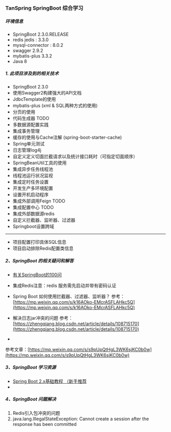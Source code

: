 ### TanSpring SpringBoot 综合学习

##### 环境信息
- SpringBoot 2.3.0.RELEASE
- redis jedis : 3.3.0
- mysql-connector : 8.0.2
- swagger 2.9.2
- mybatis-plus 3.3.2
- Java 8




##### 1. 此项目涉及到的相关技术
 
- SpringBoot 2.3.0
- 使用Swagger2构建强大的API文档
- JdbcTemplate的使用
- mybatis-plus (xml & SQL两种方式的使用)
- 分页的使用
- 代码生成器 TODO
- 多数据源配置实践
- 集成事务管理
- 缓存的使用与Cache注解 (spring-boot-starter-cache)
- Spring单元测试
- 日志管理log4j
- 自定义定义切面拦截请求以及统计接口耗时（可指定切面顺序）
- SpringBeanUtil工具的使用 
- 集成异步任务线程池
- 线程池运行状况监视
- 集成定时任务设置
- 开发生产多环境配置
- 设置开机启动程序
- 集成外部调用Feign TODO
- 集成配置中心 TODO
- 集成外部数据源redis
- 自定义拦截器、监听器、过滤器
- Springboot设置跨域


---
- 项目配置打印具体SQL信息
- 项目启动排除Redis配置类信息



##### 2、SpringBoot 的相关疑问和解答
- [有关SpringBoot的100问](https://zhengqiang.blog.csdn.net/article/details/108652960)

- 集成Redis注意：redis 服务需先启动并带有密码认证

- Spring Boot 如何使用拦截器、过滤器、监听器？
参考：[https://mp.weixin.qq.com/s/k16AOko-EMcrASFLAHkc5Q](https://mp.weixin.qq.com/s/k16AOko-EMcrASFLAHkc5Q)


- 解决日志jar冲突的问题
 参考：[https://zhengqiang.blog.csdn.net/article/details/108715170](https://zhengqiang.blog.csdn.net/article/details/108715170)
 
 
 - 
 参考文章：[https://mp.weixin.qq.com/s/s9pUpQtHgL3WK6sjKC0b0w](https://mp.weixin.qq.com/s/s9pUpQtHgL3WK6sjKC0b0w)
 
 

##### 3、SpringBoot 学习资源

 - [Spring Boot 2.x基础教程 （新手推荐](http://blog.didispace.com/spring-boot-learning-2x/)
 - [](https://github.com/dyc87112/SpringBoot-Learning/tree/master/2.1.x)



##### 4、SpringBoot 问题解决
1. Redis引入包冲突的问题 
2. java.lang.IllegalStateException: Cannot create a session after the response has been committed